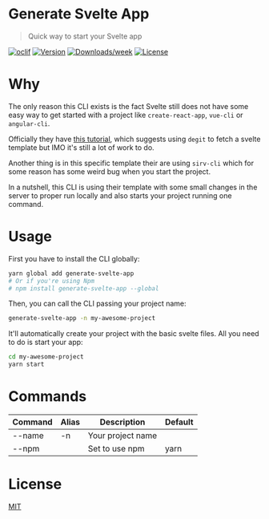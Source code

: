 # Generate Svelte App

> Quick way to start your Svelte app

[![oclif](https://img.shields.io/badge/cli-oclif-brightgreen.svg)](https://oclif.io)
[![Version](https://img.shields.io/npm/v/generate-svelte-app.svg)](https://npmjs.org/package/generate-svelte-app)
[![Downloads/week](https://img.shields.io/npm/dw/generate-svelte-app.svg)](https://npmjs.org/package/generate-svelte-app)
[![License](https://img.shields.io/npm/l/generate-svelte-app.svg)](https://github.com/raulfdm/generate-svelte-app/blob/master/package.json)

# Why

The only reason this CLI exists is the fact Svelte still does not have some easy way to get started with a project like `create-react-app`, `vue-cli` or `angular-cli`.

Officially they have [this tutorial](https://svelte.dev/blog/the-easiest-way-to-get-started), which suggests using `degit` to fetch a svelte template but IMO it's still a lot of work to do.

Another thing is in this specific template their are using `sirv-cli` which for some reason has some weird bug when you start the project.

In a nutshell, this CLI is using their template with some small changes in the server to proper run locally and also starts your project running one command.

# Usage

First you have to install the CLI globally:

```bash
yarn global add generate-svelte-app
# Or if you're using Npm
# npm install generate-svelte-app --global
```

Then, you can call the CLI passing your project name:

```bash
generate-svelte-app -n my-awesome-project
```

It'll automatically create your project with the basic svelte files. All you need to do is start your app:

```bash
cd my-awesome-project
yarn start
```

# Commands

| Command | Alias | Description       | Default |
| ------- | ----- | ----------------- | ------- |
| --name  | -n    | Your project name |         |
| --npm   |       | Set to use npm    | yarn    |

# License

[MIT](./LICENSE.md)
